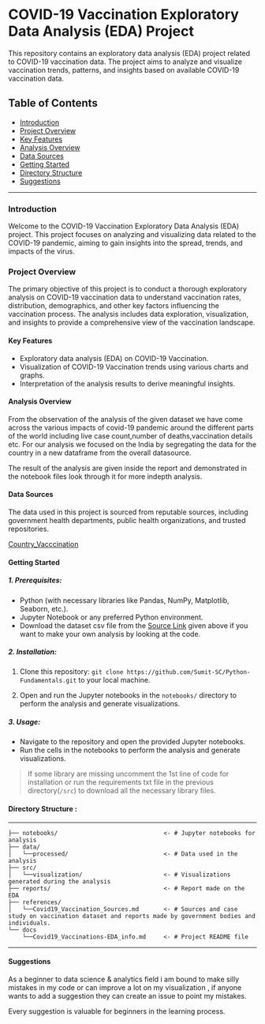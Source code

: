 # COVID-19 Vaccination Exploratory Data Analysis (EDA) Project

This repository contains an exploratory data analysis (EDA) project related to COVID-19 vaccination data. The project aims to analyze and visualize vaccination trends, patterns, and insights based on available COVID-19 vaccination data.

## Table of Contents

- [Introduction](#introduction)
- [Project Overview](#project-overview)
- [Key Features](#key-features)
- [Analysis Overview](#analysis-overview)
- [Data Sources](#data-sources)
- [Getting Started](#getting-started)
- [Directory Structure](#directory-structure)
- [Suggestions](#suggestions)

----

### Introduction

Welcome to the COVID-19 Vaccination Exploratory Data Analysis (EDA) project. This project focuses on analyzing and visualizing data related to the COVID-19 pandemic, aiming to gain insights into the spread, trends, and impacts of the virus.

### Project Overview

The primary objective of this project is to conduct a thorough exploratory analysis on COVID-19 vaccination data to understand vaccination rates, distribution, demographics, and other key factors influencing the vaccination process. The analysis includes data exploration, visualization, and insights to provide a comprehensive view of the vaccination landscape.

#### Key Features

- Exploratory data analysis (EDA) on COVID-19 Vaccination.
- Visualization of COVID-19 Vaccination trends using various charts and graphs.
- Interpretation of the analysis results to derive meaningful insights.

#### Analysis Overview

From the observation of the analysis of the given dataset we have come across the various impacts of covid-19 pandemic around the different parts of the world including live case count,number of deaths,vaccination details etc. For our analysis we focused on the India by segregating the data for the country in a new dataframe from the overall datasource.
>
The result of the analysis are given inside the report and demonstrated in the notebook files look through it for more indepth analysis.

#### Data Sources
The data used in this project is sourced from reputable sources, including government health departments, public health organizations, and trusted repositories.

[Country_Vacccination](../data/processed/country_vaccinations.csv)

#### Getting Started

##### 1. Prerequisites:

- Python (with necessary libraries like Pandas, NumPy, Matplotlib, Seaborn, etc.).
- Jupyter Notebook or any preferred Python environment.
- Download the dataset csv file from the [Source Link](#data-sources) given above if you want to make your own analysis by looking at the code.

##### 2. Installation:

1. Clone this repository: `git clone https://github.com/Sumit-SC/Python-Fundamentals.git` to your local machine.
>
2. Open and run the Jupyter notebooks in the `notebooks/` directory to perform the analysis and generate visualizations.

##### 3. Usage:

- Navigate to the repository and open the provided Jupyter notebooks.
- Run the cells in the notebooks to perform the analysis and generate visualizations.

> If some library are missing uncomment the 1st line of code for installation or run the requirements txt file in the previous directory(`/src`) to download all the necessary library files.

#### Directory Structure :

--------

    ├── notebooks/                              <- # Jupyter notebooks for analysis
    ├── data/
    │   └──processed/                           <- # Data used in the analysis
    ├── src/
    │   └──visualization/                       <- # Visualizations generated during the analysis
    ├── reports/                                <- # Report made on the EDA
    ├── references/
    │   └──Covid19_Vaccination_Sources.md       <- # Sources and case study on vaccination dataset and reports made by government bodies and individuals.
    └── docs
        └──Covid19_Vaccinations-EDA_info.md     <- # Project README file
    

---------

#### Suggestions

As a beginner to data science & analytics field i am bound to make silly mistakes in my code or can improve a lot on my visualization , if anyone wants to add a suggestion they can create an issue to point my mistakes.
>
Every suggestion is valuable for beginners in the learning process.